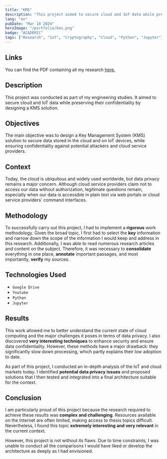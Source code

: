 ```yaml
---
title: "KMS"
description: "This project aimed to secure cloud and IoT data while preserving their confidentiality by designing a KMS solution."
lang: "en"
pubDate: "Mar 18 2024"
heroImage: "/portfolio/kms.png"
badge: "ACADEMIC"
tags: ["Research", "IoT", "Cryptography", "Cloud", "Python", "Jupyter"]
---
```


## Links
You can find the PDF containing all my research [here.](https://drive.google.com/file/d/1UkKAquoLUDmB5lMYlOXcaKfMmTrNvRhJ/view?usp=sharing)

## Description
This project was conducted as part of my engineering studies. It aimed to secure cloud and IoT data while preserving their confidentiality by designing a KMS solution.

## Objectives
The main objective was to design a Key Management System (KMS) solution to secure data stored in the cloud and on IoT devices, while ensuring confidentiality against potential attackers and cloud service providers.

## Context
Today, the cloud is ubiquitous and widely used worldwide, but data privacy remains a major concern. Although cloud service providers claim not to access our data without authorization, legitimate questions remain, especially when our data is accessible in plain text via web portals or cloud service providers' command interfaces.

## Methodology
To successfully carry out this project, I had to implement a **rigorous** work methodology. Given the broad topic, I first had to select the **key** information and narrow down the scope of the information I would keep and address in this research. Additionally, I was able to read numerous research articles and content on the subject. Therefore, it was necessary to **consolidate** everything in one place, **annotate** important passages, and most importantly, **verify** my sources.

## Technologies Used
* `Google Drive`
* `Youtube`
* `Python`
* `Jupyter`

## Results
This work allowed me to better understand the current state of cloud computing and the major challenges it poses in terms of data privacy. I also discovered **very interesting techniques** to enhance security and ensure data confidentiality. However, these methods have a major drawback: they significantly slow down processing, which partly explains their low adoption to date.

As part of this project, I conducted an in-depth analysis of the IoT and cloud markets today. I identified **potential data privacy issues** and proposed solutions that I then tested and integrated into a final architecture suitable for the context.

## Conclusion
I am particularly proud of this project because the research required to achieve these results was **complex and challenging**. Resources available on the Internet are often limited, making access to thesis topics difficult. Nevertheless, I found this topic **extremely interesting and very relevant** in the current context.

However, this project is not without its flaws. Due to time constraints, I was unable to conduct all the comparisons I would have liked or develop the architecture as deeply as I had envisioned.

